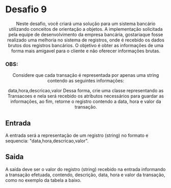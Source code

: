 # Desafio 9

<center>
Neste desafio, você criará uma solução para um sistema bancário utilizando conceitos de orientação a objetos. A implementação solicitada pela equipe de desenvolvimento da empresa bancária, gostariaque fosse realizado uma melhoria no sistema de registros, onde é recebido os dados brutos dos registros bancários. O objetivo é obter as informações de uma forma mais amigavel para o cliente e não oferecer informações brutas.</center>

### OBS:
<center>Considere que cada transação é representada por apenas uma string contendo as seguintes informações:

data,hora,descricao,valor
Dessa forma, crie uma classe representando as Transacoes e nela será recebido os atributos necessários para guardar as informações, ao fim, retorne o registro contendo a data, hora e valor da transação.</center>


## Entrada
A entrada será a representação de um registro (string) no formato e sequencia: "data,hora,descricao,valor".

## Saida
A saída deve ser o valor do registro (string) recebido na entrada informando a transação efetuada, contendo, descrição, data, hora e valor da transação, como no exemplo da tabela a baixo.
